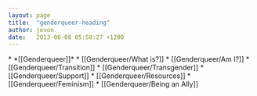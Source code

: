 ```yaml
---
layout: page
title:  "genderqueer-heading"
author: jevon
date:   2013-06-08 05:58:27 +1200
---
```


<span class="genderqueer">
* *[[Genderqueer]]*
* [[Genderqueer/What is?]]
* [[Genderqueer/Am I?]]
* [[Genderqueer/Transition]]
* [[Genderqueer/Transgender]]
* [[Genderqueer/Support]]
* [[Genderqueer/Resources]]
* [[Genderqueer/Feminism]]
* [[Genderqueer/Being an Ally]]
</span>